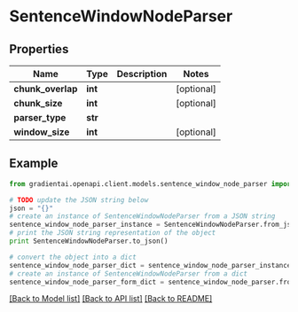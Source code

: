 # SentenceWindowNodeParser


## Properties
Name | Type | Description | Notes
------------ | ------------- | ------------- | -------------
**chunk_overlap** | **int** |  | [optional] 
**chunk_size** | **int** |  | [optional] 
**parser_type** | **str** |  | 
**window_size** | **int** |  | [optional] 

## Example

```python
from gradientai.openapi.client.models.sentence_window_node_parser import SentenceWindowNodeParser

# TODO update the JSON string below
json = "{}"
# create an instance of SentenceWindowNodeParser from a JSON string
sentence_window_node_parser_instance = SentenceWindowNodeParser.from_json(json)
# print the JSON string representation of the object
print SentenceWindowNodeParser.to_json()

# convert the object into a dict
sentence_window_node_parser_dict = sentence_window_node_parser_instance.to_dict()
# create an instance of SentenceWindowNodeParser from a dict
sentence_window_node_parser_form_dict = sentence_window_node_parser.from_dict(sentence_window_node_parser_dict)
```
[[Back to Model list]](../README.md#documentation-for-models) [[Back to API list]](../README.md#documentation-for-api-endpoints) [[Back to README]](../README.md)


